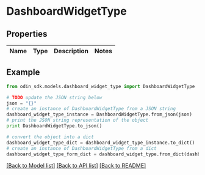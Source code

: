 # DashboardWidgetType


## Properties

Name | Type | Description | Notes
------------ | ------------- | ------------- | -------------

## Example

```python
from odin_sdk.models.dashboard_widget_type import DashboardWidgetType

# TODO update the JSON string below
json = "{}"
# create an instance of DashboardWidgetType from a JSON string
dashboard_widget_type_instance = DashboardWidgetType.from_json(json)
# print the JSON string representation of the object
print DashboardWidgetType.to_json()

# convert the object into a dict
dashboard_widget_type_dict = dashboard_widget_type_instance.to_dict()
# create an instance of DashboardWidgetType from a dict
dashboard_widget_type_form_dict = dashboard_widget_type.from_dict(dashboard_widget_type_dict)
```
[[Back to Model list]](../README.md#documentation-for-models) [[Back to API list]](../README.md#documentation-for-api-endpoints) [[Back to README]](../README.md)


